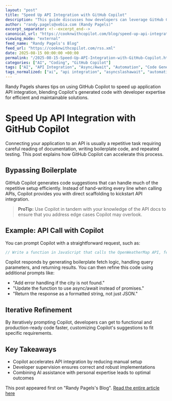 ```yaml
---
layout: "post"
title: "Speed Up API Integration with GitHub Copilot"
description: "This guide discusses how developers can leverage GitHub Copilot to streamline the process of integrating APIs into applications. Covering strategies such as prompting Copilot for boilerplate code and refining generated code with follow-up prompts, readers will learn to accelerate their development workflow while retaining control over key implementation details."
author: "randy.pagels@xebia.com (Randy Pagels)"
excerpt_separator: <!--excerpt_end-->
canonical_url: "https://cooknwithcopilot.com/blog/speed-up-api-integration.html"
viewing_mode: "external"
feed_name: "Randy Pagels's Blog"
feed_url: "https://cooknwithcopilot.com/rss.xml"
date: 2025-08-15 00:00:00 +00:00
permalink: "/2025-08-15-Speed-Up-API-Integration-with-GitHub-Copilot.html"
categories: ["AI", "Coding", "GitHub Copilot"]
tags: ["AI", "API Integration", "Async/Await", "Automation", "Code Generation", "Coding", "Copilot Prompts", "Developer Productivity", "Error Handling", "GitHub Copilot", "JavaScript", "OpenWeatherMap API", "Posts"]
tags_normalized: ["ai", "api integration", "asyncslashawait", "automation", "code generation", "coding", "copilot prompts", "developer productivity", "error handling", "github copilot", "javascript", "openweathermap api", "posts"]
---
```


Randy Pagels shares tips on using GitHub Copilot to speed up application API integration, blending Copilot's generated code with developer expertise for efficient and maintainable solutions.<!--excerpt_end-->

# Speed Up API Integration with GitHub Copilot

Connecting your application to an API is usually a repetitive task requiring careful reading of documentation, writing boilerplate code, and repeated testing. This post explains how GitHub Copilot can accelerate this process.

## Bypassing Boilerplate

GitHub Copilot generates code suggestions that can handle much of the repetitive setup efficiently. Instead of hand-writing every line when calling APIs, Copilot provides you with direct scaffolding to kickstart API integration.

> **ProTip:** Use Copilot in tandem with your knowledge of the API docs to ensure that you address edge cases Copilot may overlook.

## Example: API Call with Copilot

You can prompt Copilot with a straightforward request, such as:

```javascript
// Write a function in JavaScript that calls the OpenWeatherMap API, fetches the current temperature for a given city, and returns it in Celsius.
```

Copilot responds by generating boilerplate fetch logic, handling query parameters, and returning results. You can then refine this code using additional prompts like:

- "Add error handling if the city is not found."
- "Update the function to use async/await instead of promises."
- "Return the response as a formatted string, not just JSON."

## Iterative Refinement

By iteratively prompting Copilot, developers can get to functional and production-ready code faster, customizing Copilot's suggestions to fit specific requirements.

## Key Takeaways

- Copilot accelerates API integration by reducing manual setup
- Developer supervision ensures correct and robust implementations
- Combining AI assistance with personal expertise leads to optimal outcomes

This post appeared first on "Randy Pagels's Blog". [Read the entire article here](https://cooknwithcopilot.com/blog/speed-up-api-integration.html)
